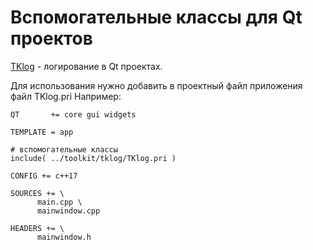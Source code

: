 # Вспомогательные классы для Qt проектов
 
[TKlog](https://github.com/pon79/toolkit/tree/master/tklog) - логирование в Qt проектах.

Для использования нужно добавить в проектный файл приложения файл TKlog.pri
Например:

	QT       += core gui widgets

	TEMPLATE = app

	# вспомогательные классы
	include( ../toolkit/tklog/TKlog.pri )

	CONFIG += c++17

	SOURCES += \
		  main.cpp \
		  mainwindow.cpp

	HEADERS += \
		  mainwindow.h
